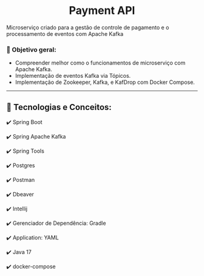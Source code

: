 
<h1 align="center">  Payment API </h1>
<p>Microserviço criado para a gestão de controle de pagamento e o processamento de eventos com Apache Kafka</p>

<h3> 🎯 Objetivo geral:</h3>
<ul>
  <li>Compreender melhor como o funcionamentos de microserviço com Apache Kafka.</li>
  <li>Implementação de eventos Kafka via Tópicos.</li>
  <li>Implementação de Zookeeper, Kafka, e KafDrop com Docker Compose. </li>

</ul>
<hr/>

<h2>🚀 Tecnologias e Conceitos:</h2>
<p>✔️ Spring Boot</p>
<p>✔️ Spring Apache Kafka</p>
<p>✔️ Spring Tools</p>
<p>✔️ Postgres</p>
<p>✔️ Postman</p>
<p>✔️ Dbeaver</p>
<p>✔️ Intellij</p>
<p>✔️ Gerenciador de Dependência: Gradle</p>
<p>✔️ Application: YAML</p>
<p>✔️ Java 17</p>
<p>✔️ docker-compose</p>
